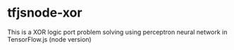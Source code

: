 # tfjsnode-xor

This is a XOR logic port problem solving using perceptron neural network in TensorFlow.js (node version)
